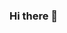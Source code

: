 ### Hi there 👋

<!--
**LillipupInu/LillipupInu** is a ✨ _special_ ✨ repository because its `README.md` (this file) appears on your GitHub profile.

Here are some ideas to get you started:

- 💬 Ask me about ...
LillipupInu Token, latest rage in DEFI
It is an intelligent, courageous Pokémon capable of judging its opponent's strength. Lillipup's intelligence and obedience makes it popular for beginners due to how easy it is to raise. It is also extremely popular with Trainers living in apartments due to it never yelping. It uses its fur as a radar for checking the opponents' condition. While normally it is very brave, Lillipup is cautious to know when to flee from an opponent it cannot defeat. Due to it being smarter than the average child, Lillipup never forgets the love or abuse it receives while being raised.

Contract: 0x3f448465bd90cd8583ef011c38e571e989c5bb6f
-->
